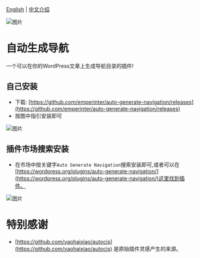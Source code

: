 [English](README.md) | [中文介绍](READEME_cn.md)

![图片](https://user-images.githubusercontent.com/20177836/168429144-3a4d8660-5ec9-4570-b630-3958aafe6a5f.png)


# 自动生成导航

一个可以在你的WordPress文章上生成导航目录的插件!

## 自己安装

- 下载: [https://github.com/emperinter/auto-generate-navigation/releases](https://github.com/emperinter/auto-generate-navigation/releases)
- 按图中指引安装即可

![图片](https://user-images.githubusercontent.com/20177836/166665366-08b68697-0c32-4131-a851-d27cef78175b.png)

## 插件市场搜索安装

- 在市场中按关键字`Auto Generate Navigation`搜索安装即可,或者可以在[https://wordpress.org/plugins/auto-generate-navigation/](https://wordpress.org/plugins/auto-generate-navigation/)这里找到插件。

![图片](https://user-images.githubusercontent.com/20177836/167537904-29fddd3a-f0ad-4496-99ff-86afaf4bf8ed.png)


# 特别感谢

- [https://github.com/yaohaixiao/autocjs](https://github.com/yaohaixiao/autocjs) 是原始插件灵感产生的来源。
